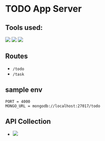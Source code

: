 # TODO App Server

## Tools used:

![](https://img.shields.io/badge/MongoDB-4EA94B?style=for-the-badge&logo=mongodb&logoColor=white)
![](https://img.shields.io/badge/Express.js-404D59?style=for-the-badge)
![](https://img.shields.io/badge/Node.js-43853D?style=for-the-badge&logo=node.js&logoColor=white)

## Routes

- `/todo`
- `/task`

## sample env

```
PORT = 4000
MONGO_URL = mongodb://localhost:27017/todo
```

## API Collection

- [![](https://img.shields.io/badge/Postman-FF6C37?style=for-the-badge&logo=postman&logoColor=white)](./postman-api-collection.json)
